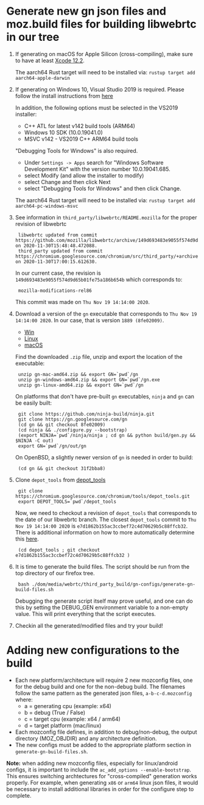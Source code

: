 # Generate new gn json files and moz.build files for building libwebrtc in our tree

1. If generating on macOS for Apple Silicon (cross-compiling), make sure to have
   at least [Xcode 12.2](https://download.developer.apple.com/Developer_Tools/Xcode_12.2/Xcode_12.2.xip).

   The aarch64 Rust target will need to be installed via:
   `rustup target add aarch64-apple-darwin`

2. If generating on Windows 10, Visual Studio 2019 is required.  Please follow
   the install instructions from [here](https://firefox-source-docs.mozilla.org/setup/windows_build.html)

   In addition, the following options must be selected in the VS2019 installer:
   - C++ ATL for latest v142 build tools (ARM64)
   - Windows 10 SDK (10.0.19041.0)
   - MSVC v142 - VS2019 C++ ARM64 build tools

   "Debugging Tools for Windows" is also required.
   - Under `Settings -> Apps` search for "Windows Software Development Kit" with
     the version number 10.0.19041.685.
   - select Modify (and allow the installer to modify)
   - select Change and then click Next
   - select "Debugging Tools for Windows" and then click Change.

   The aarch64 Rust target will need to be installed via:
   `rustup target add aarch64-pc-windows-msvc`

3. See information in `third_party/libwebrtc/README.mozilla` for the proper
   revision of libwebrtc

        libwebrtc updated from commit https://github.com/mozilla/libwebrtc/archive/149d693483e9055f574d9d65b01fe75a186b654b.tar.gz on 2020-11-30T15:48:48.472088.
        third_party updated from commit https://chromium.googlesource.com/chromium/src/third_party/+archive/5dc5a4a45df9592baa8e8c5f896006d9193d8e45.tar.gz on 2020-11-30T17:00:15.612630.

   In our current case, the revision is `149d693483e9055f574d9d65b01fe75a186b654b`
   which corresponds to:

        mozilla-modifications-rel86

   This commit was made on `Thu Nov 19 14:14:00 2020`.

4. Download a version of the `gn` executable that corresponds to
    `Thu Nov 19 14:14:00 2020`.  In our case, that is version `1889 (8fe02009)`.
   
   - [Win](https://chrome-infra-packages.appspot.com/p/gn/gn/windows-amd64/+/e_UmTHedzuu4zJ2gdpW8jrFFNnzIhThljx3jn3RMlVsC)
   - [Linux](https://chrome-infra-packages.appspot.com/p/gn/gn/linux-amd64/+/bvBFKgehaepiKy_YhFnbiOpF38CK26N2OyE1R1jXof0C)
   - [macOS](https://chrome-infra-packages.appspot.com/p/gn/gn/mac-amd64/+/nXvMRpyJhLhisAcnRmU5s9UZqovzMAhKAvWjax-swioC)

   Find the downloaded `.zip` file, unzip and export the location of the
   executable:

        unzip gn-mac-amd64.zip && export GN=`pwd`/gn
        unzip gn-windows-amd64.zip && export GN=`pwd`/gn.exe
        unzip gn-linux-amd64.zip && export GN=`pwd`/gn

   On platforms that don't have pre-built `gn` executables, `ninja` and `gn` can
   be easily built:

        git clone https://github.com/ninja-build/ninja.git
        git clone https://gn.googlesource.com/gn
        (cd gn && git checkout 8fe02009)
        (cd ninja && ./configure.py --bootstrap)
        (export NINJA=`pwd`/ninja/ninja ; cd gn && python build/gen.py && $NINJA -C out)
        export GN=`pwd`/gn/out/gn

   On OpenBSD, a slightly newer version of `gn` is needed in order to build:

        (cd gn && git checkout 31f2bba8)

5. Clone `depot_tools` from [depot_tools](https://chromium.googlesource.com/chromium/tools/depot_tools.git)

        git clone https://chromium.googlesource.com/chromium/tools/depot_tools.git
        export DEPOT_TOOLS=`pwd`/depot_tools

   Now, we need to checkout a revision of `depot_tools` that corresponds to the
   date of our libwebrtc branch.  The closest `depot_tools` commit to
   `Thu Nov 19 14:14:00 2020` is `e7d1862b155ac3ccbef72c4d70629b5c88ffcb32`.
   There is additional information on how to more automatically determine this
   [here](https://chromium.googlesource.com/chromium/src/+/master/docs/building_old_revisions.md).

        (cd depot_tools ; git checkout e7d1862b155ac3ccbef72c4d70629b5c88ffcb32 )

6. It is time to generate the build files.  The script should be run from the
   top directory of our firefox tree.

        bash ./dom/media/webrtc/third_party_build/gn-configs/generate-gn-build-files.sh

   Debugging the generate script itself may prove useful, and one can do this by
   setting the DEBUG_GEN environment variable to a non-empty value. This will 
   print everything that the script executes.

7. Checkin all the generated/modified files and try your build!

# Adding new configurations to the build

- Each new platform/architecture will require 2 new mozconfig files, one for the
  debug build and one for the non-debug build.  The filenames follow the same
  pattern as the generated json files, `a-b-c-d.mozconfig` where:
  - a = generating cpu (example: x64)
  - b = debug (True / False)
  - c = target cpu (example: x64 / arm64)
  - d = target platform (mac/linux)
- Each mozconfig file defines, in addition to debug/non-debug, the output
  directory (MOZ_OBJDIR) and any architecture definition.
- The new configs must be added to the appropriate platform section in
  `generate-gn-build-files.sh`.

**Note:** when adding new mozconfig files, especially for linux/android configs,
it is important to include the `ac_add_options --enable-bootstrap`.  This
ensures switching archtectures for "cross-compiled" generation works properly.
For example, when generating `x86` or `arm64` linux json files, it would be
necessary to install additional libraries in order for the configure step to
complete.
